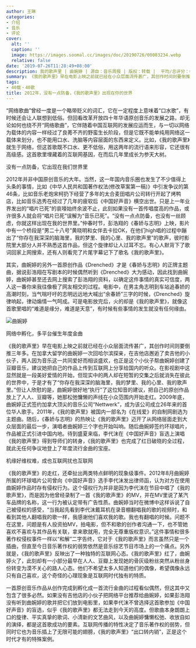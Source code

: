 ```yaml
---
author: 王琳
categories:
- 介绍
- 音乐
- 评论
cover:
  alt: ''
  caption: ''
  image: https://images.soomal.cc/images/doc/20190726/00083234.webp
  relative: false
date: '2019-07-26T11:28:49+08:00'
description: 我的歌声里 | 曲婉婷 | 源自：音乐周报 | 版权：转载 |  平均/总评分：03.25/13
summary: 《我的歌声里》早在电影上映之前就已经在小众层面流传甚广，其创作时间则要倒推三年多。在加拿大留学的曲婉婷一次回哈尔滨探亲，在吉他店邂逅了卖吉他的小伙子，两人因为音乐这一共同爱好而相谈盛欢，也正是这个小伙子帮曲婉婷创建了豆瓣音乐……
tags:
- 40载・40歌
title: 2012年，没有一点防备，《我的歌声里》出现在你的世界
---
```


“网络歌曲”曾经一度是一个略带贬义的词汇，它在一定程度上意味着“口水歌”，有时候还会让人联想到低俗。但回看改革开放四十年华语原创音乐的发展之路，却无论如何也绕不开“网络歌曲”，它伴随着中国互联网的发展应运而生，与一切以网络为载体的内容一样经过了良莠不齐的野蛮生长阶段，但是它既不能单纯用网络这一载体来划分，也不能用口水、洗脑等内容层面的东西来定义。比如，《我的歌声里》就生于网络，但这首歌既不口水、更不低俗，用这两年的流行语来形容，它还很有高级感。这首歌里埋藏着的互联网基因，在而后几年里成长为参天大树。

没有一点防备，它出现在我们世界里

2012年并非中国原创音乐的大年。当然，这一年国内音乐圈也发生了不少值得上头条的事情，比如《中华人民共和国著作权法(修改草案第一稿)》中引发争议的第46条，比如音乐老炮宋柯扔下经营了多年的太合麦田唱片公司转行开起了烤鸭店，比如音乐选秀在经过了几年的疲软后《中国好声音》横空出世。只是上一年业界发出的“唱片已死”的哀嚎始终余波不止，此刻如果没有一首传唱度高的作品，或许很多人就会将“唱片已死”误解为“音乐已死”。“没有一点点防备，也没有一丝顾虑，你就这样出现在我的世界里。”仲春时节，彭浩翔的《春娇与志明》上映，影片中有一个桥段是“男二十八号”黄晓明和女伴去卡拉OK，在他们high唱的过程中蹦出了“你存在我深深的脑海里，我的梦里、我的心里、我的歌声里”的歌声，彼时影院里大部分人并不熟悉这首作品，但这个旋律却让人过耳不忘。有心人默背下了歌词回家上网搜索，还有人则看完了片尾字幕记下了歌名《我的歌声里》。

其实，曲婉婷的另外一首原创作品《Drenched》才是《春娇与志明》的正牌主题曲，据说彭浩翔在写剧本的时候偶然听到《Drenched》大为感动，因此找到曲婉婷，曲婉婷甚至还去网上搜索了彭浩翔的资料，以确定这件事情的真实可信度，两人这一番你来我往像极了网友相交的过程。电影中，在男主角志明到车站追春娇的高潮时刻，当气喘吁吁的志明远远地大喊出“余春娇”三字的时候，《Drenched》旋律响起，律动煽情一气呵成。可是电影放完后，火的却是《我的歌声里》，就像这首歌里唱的“难道是缘分，难道是天意”，有时候有些事情的发生就没有任何缘由。

![曲婉婷](https://images.soomal.cc/images/doc/20190726/00083234.webp)





网络中孵化，多平台催生年度金曲

《我的歌声里》早在电影上映之前就已经在小众层面流传甚广，其创作时间则要倒推三年多。在加拿大留学的曲婉婷一次回哈尔滨探亲，在吉他店邂逅了卖吉他的小伙子，两人因为音乐这一共同爱好而相谈盛欢，也正是这个小伙子帮曲婉婷创建了豆瓣音乐，建议她把自己的作品上传到互联网上分享给国内的听众。在影视剧中这显然就是一段美好爱情的开始，但现实中的两人却在短暂的交集之后就消失在彼此的世界中，于是才有了“你存在我深深的脑海里，我的梦里、我的心里、我的歌声里。”但让人欣慰的是，曲婉婷很好地“执行”了这位知音的建议，把自己的原创作品放上了人人、豆瓣等，她那松弛慵懒的声线在小众范围内开始走红。2009年底，曲婉婷正式签约加拿大顶尖的音乐公司“Nettwerk”，成为该公司成立26年来的首位华人歌手。2011年，《我的歌声里》被国内一部名为《在线爱》的自制网剧选为主题曲。随后，《春娇与志明》的热映让《我的歌声里》迈开了从网络层面走到大众层面的最后一步，演唱者曲婉婷三个字也开始叫响。随后曲婉婷签约环球唱片，作品被正式引进中国内地。待到盛夏来临，李代沫在《中国好声音》盲选上演唱《我的歌声里》得到导师们的转身，《我的歌声里》也完成了红日破晓的全过程，就此无任何争议地登上了年度流行金曲的宝座。

机缘好维权难，成也互联网扰也互联网

《我的歌声里》的走红，还牵扯出两类特点鲜明的现象级事件。2012年8月曲婉婷所属的环球唱片公司曾向《中国好声音》选手李代沫发出律师函，认为对方在使用曲婉婷作品时存有侵权行为。这个侵权行为并非是因为李代沫在节目中唱了《我的歌声里》，而是因为他曾经录制了一首《我的歌声里》的MV，并在MV里说了某汽车品牌的名称，这一行为被认定带有广告性质。曲婉婷当时在微博中这样诉说了自己被侵权的感受，“当我起先看到李代沫戴耳机在录音棚翻唱我的歌的视频时，和看到其他人翻唱我的歌一样，我感谢他们喜欢我的歌。我也有翻唱的时候。问题不在这里，问题是有人投资拍MV，拍电影，但不和歌的创作者沟通一下，也不管她喜欢不喜欢与其作品有关联，拿来歌就用，完全无尊重版权意识。”这件事情和很多著作权侵权事件一样以“和解”二字告终，它对于《我的歌声里》而言虽然只是一个插曲，但直至今日音乐著作权的弱势依然是音乐综艺节目市场上的一个痛点。另外就是，《我的歌声里》反映出了一种独特的互联网心态。《我的歌声里》红了，曲婉婷火了，此刻却有一小部分最早在人人、豆瓣上发现她的骨灰级粉丝突然从粉丝身份转变为漠不关心的路人心态。他们不希望太多人知道他们的偶像，希望偶像永远只有自己喜欢，这个奇怪的心理现象是互联网时代独有的特质。

一首原创音乐作品从创作完成到孵化成一首流行金曲的过程看似偶然，但这其中又包含了很多必然。如果没有吉他店的小伙子把网络平台推荐给曲婉婷，如果彭浩翔没有听到曲婉婷的歌并把它们放到电影里，如果李代沫不曾选择这首歌参加《中国好声音》的盲选，似乎《我的歌声里》都无法走到今天的高度。但歌曲本身朗朗上口的旋律、平实真挚的歌词、小清新的文艺曲风，以及曲婉婷慵懒松弛、收放自如的演绎，都是这首歌成功的要素。互联网传播的特性决定了音乐著作权的弱势，但同时它也为音乐插上了无限可能的翅膀，《我的歌声里》“出口转内销”，正是这个时代才有的特殊案例。